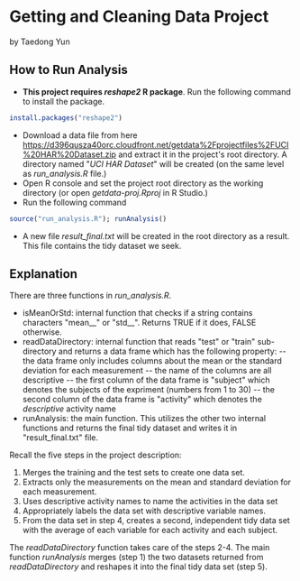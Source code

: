 # Getting and Cleaning Data Project

by Taedong Yun

## How to Run Analysis

* __This project requires *reshape2* R package__. Run the following command to install the package.
```R
install.packages("reshape2")
```
* Download a data file from here https://d396qusza40orc.cloudfront.net/getdata%2Fprojectfiles%2FUCI%20HAR%20Dataset.zip and extract it in the project's root directory. A directory named "*UCI HAR Dataset*" will be created (on the same level as *run_analysis.R* file.)
* Open R console and set the project root directory as the working directory (or open *getdata-proj.Rproj* in R Studio.)
* Run the following command
```R
source("run_analysis.R"); runAnalysis()
```
* A new file *result_final.txt* will be created in the root directory as a result. This file contains the tidy dataset we seek.

## Explanation

There are three functions in *run_analysis.R*.

- isMeanOrStd: internal function that checks if a string contains characters "mean__" or "std__". Returns TRUE if it does, FALSE otherwise.
- readDataDirectory: internal function that reads "test" or "train" sub-directory and returns a data frame which has the following property:
-- the data frame only includes columns about the mean or the standard deviation for each measurement
-- the name of the columns are all descriptive
-- the first column of the data frame is "subject" which denotes the subjects of the expriment (numbers from 1 to 30)
-- the second column of the data frame is "activity" which denotes the *descriptive* activity name
- runAnalysis: the main function. This utilizes the other two internal functions and returns the final tidy dataset and writes it in "result_final.txt" file.

Recall the five steps in the project description:

1. Merges the training and the test sets to create one data set.
2. Extracts only the measurements on the mean and standard deviation for each measurement. 
3. Uses descriptive activity names to name the activities in the data set
4. Appropriately labels the data set with descriptive variable names. 
5. From the data set in step 4, creates a second, independent tidy data set with the average of each variable for each activity and each subject.

The *readDataDirectory* function takes care of the steps 2-4. The main function *runAnalysis* merges (step 1) the two datasets returned from *readDataDirectory* and reshapes it into the final tidy data set (step 5).
